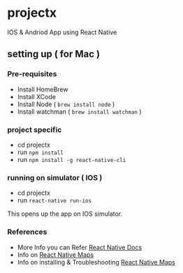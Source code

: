 # projectx

  IOS & Andriod App using React Native
  
## setting up ( for Mac )

### Pre-requisites
  - Install HomeBrew
  - Install XCode
  - Install Node ( `brew install node` )
  - Install watchman ( `brew install watchman` )

### project specific
  - cd projectx
  - run `npm install`
  - run `npm install -g react-native-cli`

### running on simulator ( IOS )
  - cd projectx
  - run `react-native run-ios`

  This opens up the app on IOS simulator.

### References

- More Info you can Refer [React Native Docs](https://facebook.github.io/react-native/docs/getting-started.html)
- Info on [React Native Maps](https://github.com/airbnb/react-native-maps)
- Info on installing & Troubleshooting [React Native Maps](https://github.com/airbnb/react-native-maps/blob/master/docs/installation.md)
